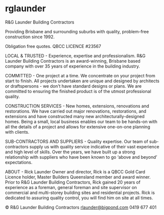 # rglaunder
R&G Launder Building Contractors

Providing Brisbane and surrounding suburbs with quality, problem-free construction since 1992.

Obligation free quotes.
QBCC LICENCE #23567

LOCAL & TRUSTED - Experience, expertise and professionalism.
R&G Launder Building Contractors is an award-winning, Brisbane based company with over 35 years of experience in the building industry.

COMMITTED - One project at a time.
We concentrate on your project from start to finish. All projects undertaken are unique and designed by architects or draftspersons - we don't have standard designs or plans. We are committed to ensuring the finished product is of the utmost professional quality.

CONSTRUCTION SERVICES - New homes, extensions, renovations and restorations.
We have carried out major renovations, restorations, and extensions and have constructed many new architecturally-designed homes. Being a small, local business enables our team to be hands-on with all the details of a project and allows for extensive one-on-one planning with clients.

SUB-CONTRACTORS AND SUPPLIERS - Quality expertise.
Our team of sub-contractors supply us with quality service indicative of their vast experience and high level of skills. Over the years, we have built up a strong relationship with suppliers who have been known to go ‘above and beyond’ expectations.

ABOUT - Rick Launder
Owner and director, Rick is a QBCC Gold Card Licence holder, Master Builders Queensland member and award winner. Prior to R&G Launder Building Contractors, Rick gained 20 years of experience as a foreman, general foreman and site supervisor on commercial and multi-storey building sites and residential projects. Rick is dedicated to assuring quality control, you will find him on site at all times.

© R&G Launder Building Contractors
rlaunder@bigpond.com
0419 677 401
